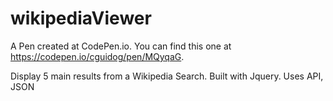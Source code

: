 # wikipediaViewer

A Pen created at CodePen.io. You can find this one at https://codepen.io/cguidog/pen/MQyqaG.

Display 5 main results from a Wikipedia Search.
Built with Jquery.
Uses API, JSON
